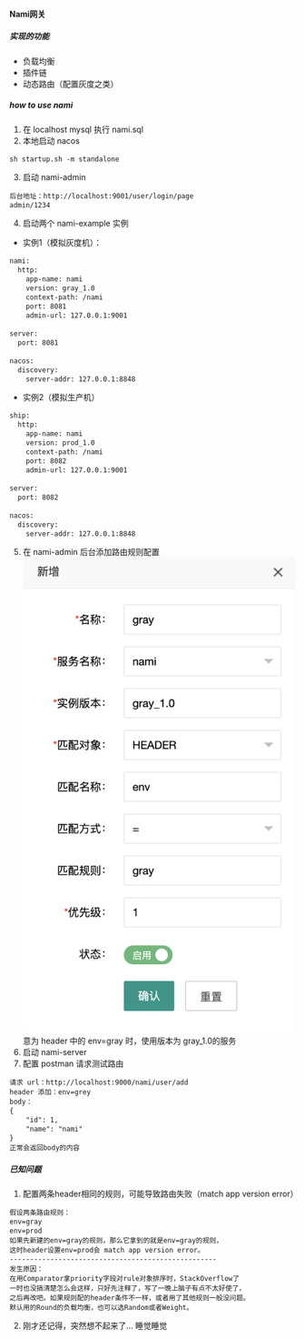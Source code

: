 #### Nami网关
##### 实现的功能
  + 负载均衡
  + 插件链
  + 动态路由（配置灰度之类）
##### how to use nami
1. 在 localhost mysql 执行 nami.sql
2. 本地启动 nacos
```
sh startup.sh -m standalone
```
3. 启动 nami-admin
```
后台地址：http://localhost:9001/user/login/page
admin/1234
```
4. 启动两个 nami-example 实例
+ 实例1（模拟灰度机）：
```
nami:
  http:
    app-name: nami
    version: gray_1.0
    context-path: /nami
    port: 8081
    admin-url: 127.0.0.1:9001
 
server:
  port: 8081
 
nacos:
  discovery:
    server-addr: 127.0.0.1:8848
```
+ 实例2（模拟生产机）
```
ship:
  http:
    app-name: nami
    version: prod_1.0
    context-path: /nami
    port: 8082
    admin-url: 127.0.0.1:9001
 
server:
  port: 8082
 
nacos:
  discovery:
    server-addr: 127.0.0.1:8848
```
5. 在 nami-admin 后台添加路由规则配置
   ![route_rule.png](nami/tutorial_images/route_rule.png)
   意为 header 中的 env=gray 时，使用版本为 gray_1.0的服务
6. 启动 nami-server
7. 配置 postman 请求测试路由
```
请求 url：http://localhost:9000/nami/user/add
header 添加：env=grey
body：
{
    "id": 1,
    "name": "nami"
}
正常会返回body的内容
```
##### 已知问题
1. 配置两条header相同的规则，可能导致路由失败（match app version error）
```
假设两条路由规则：
env=gray
env=prod
如果先新建的env=gray的规则，那么它拿到的就是env=gray的规则，
这时header设置env=prod会 match app version error。
---------------------------------------------------
发生原因：
在用Comparator拿priority字段对rule对象排序时，StackOverflow了
一时也没搞清楚怎么会这样，只好先注释了，写了一晚上脑子有点不太好使了，
之后再改吧。如果规则配的header条件不一样，或者用了其他规则一般没问题。
默认用的Round的负载均衡，也可以选Random或者Weight。
```
2. 刚才还记得，突然想不起来了... 睡觉睡觉
